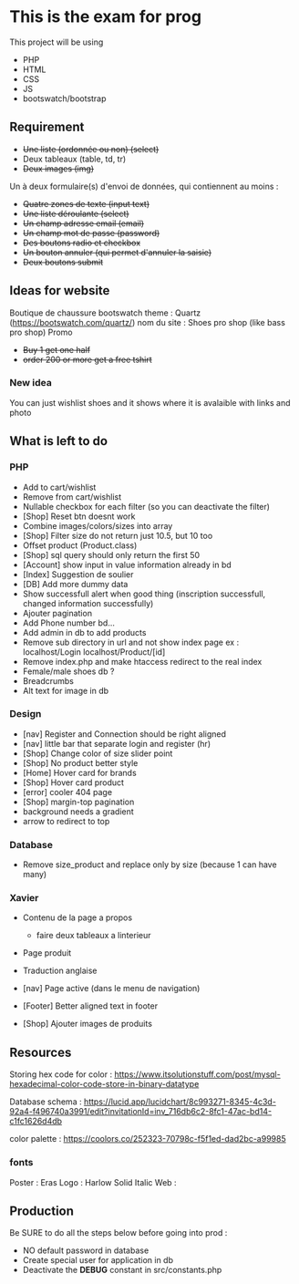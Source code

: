 # This is the exam for prog
This project will be using
- PHP
- HTML
- CSS
- JS
- bootswatch/bootstrap

## Requirement
- ~~Une liste (ordonnée ou non) (select)~~
- Deux tableaux (table, td, tr)
- ~~Deux images (img)~~

Un à deux formulaire(s) d'envoi de données, qui contiennent au moins :
- ~~Quatre zones de texte (input text)~~
- ~~Une liste déroulante (select)~~
- ~~Un champ adresse email (email)~~
- ~~Un champ mot de passe (password)~~
- ~~Des boutons radio et checkbox~~
- ~~Un bouton annuler (qui permet d'annuler la saisie)~~
- ~~Deux boutons submit~~

## Ideas for website
Boutique de chaussure
bootswatch theme : Quartz (https://bootswatch.com/quartz/)
nom du site : Shoes pro shop (like bass pro shop)
Promo
- ~~Buy 1 get one half~~
- ~~order 200 or more get a free tshirt~~

### New idea
You can just wishlist shoes and it shows where it is avalaible with links and photo

## What is left to do 
### PHP
- Add to cart/wishlist
- Remove from cart/wishlist
- Nullable checkbox for each filter (so you can deactivate the filter)
- [Shop] Reset btn doesnt work
- Combine images/colors/sizes into array
- [Shop] Filter size do not return just 10.5, but 10 too
- Offset product (Product.class)
- [Shop] sql query should only return the first 50
- [Account] show input in value information already in bd
- [Index] Suggestion de soulier
- [DB] Add more dummy data
- Show successfull alert when good thing (inscription successfull, changed information successfully)
- Ajouter pagination
- Add Phone number bd...
- Add admin in db to add products
- Remove sub directory in url and not show index page
ex : localhost/Login
localhost/Product/[id]
- Remove index.php and make htaccess redirect to the real index
- Female/male shoes db ?
- Breadcrumbs
- Alt text for image in db

### Design
- [nav] Register and Connection should be right aligned
- [nav] little bar that separate login and register (hr)
- [Shop] Change color of size slider point
- [Shop] No product better style
- [Home] Hover card for brands
- [Shop] Hover card product
- [error] cooler 404 page
- [Shop] margin-top pagination
- background needs a gradient
- arrow to redirect to top

### Database
- Remove size_product and replace only by size (because 1 can have many)


### Xavier
- Contenu de la page a propos

    - faire deux tableaux a linterieur

- Page produit

- Traduction anglaise

- [nav] Page active (dans le menu de navigation)

- [Footer] Better aligned text in footer

- [Shop] Ajouter images de produits



## Resources
Storing hex code for color : https://www.itsolutionstuff.com/post/mysql-hexadecimal-color-code-store-in-binary-datatype

Database schema : https://lucid.app/lucidchart/8c993271-8345-4c3d-92a4-f496740a3991/edit?invitationId=inv_716db6c2-8fc1-47ac-bd14-c1fc1626d4db

color palette : https://coolors.co/252323-70798c-f5f1ed-dad2bc-a99985

### fonts
Poster          : Eras
Logo            : Harlow Solid Italic
Web             : 


## Production
Be SURE to do all the steps below before going into prod :
- NO default password in database
- Create special user for application in db
- Deactivate the __DEBUG__ constant in src/constants.php
